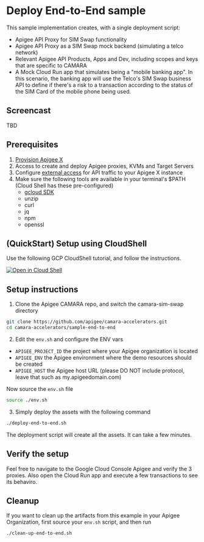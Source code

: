 # Deploy End-to-End sample

This sample implementation creates, with a single deployment script:

- Apigee API Proxy for SIM Swap functionality
- Apigee API Proxy as a SIM Swap mock backend (simulating a telco network)
- Relevant Apigee API Products, Apps and Dev, including scopes and keys that are specific to CAMARA
- A Mock Cloud Run app that simulates being a "mobile banking app". In this scenario, the banking app will use the Telco's SIM Swap business API to define if there's a risk to a transaction according to the status of the SIM Card of the mobile phone being used.

## Screencast

TBD

## Prerequisites

1. [Provision Apigee X](https://cloud.google.com/apigee/docs/api-platform/get-started/provisioning-intro)
2. Access to create and deploy Apigee proxies, KVMs and Target Servers
3. Configure [external access](https://cloud.google.com/apigee/docs/api-platform/get-started/configure-routing#external-access) for API traffic to your Apigee X instance
4. Make sure the following tools are available in your terminal's $PATH (Cloud Shell has these pre-configured)
   - [gcloud SDK](https://cloud.google.com/sdk/docs/install)
   - unzip
   - curl
   - jq
   - npm
   - openssl

## (QuickStart) Setup using CloudShell

Use the following GCP CloudShell tutorial, and follow the instructions.

[![Open in Cloud Shell](https://gstatic.com/cloudssh/images/open-btn.png)](https://ssh.cloud.google.com/cloudshell/open?cloudshell_git_repo=https://github.com/apigee/camara-accelerators&cloudshell_git_branch=main&cloudshell_workspace=.&cloudshell_tutorial=sample-end-to-end/docs/cloudshell-tutorial.md)

## Setup instructions

1. Clone the Apigee CAMARA repo, and switch the camara-sim-swap directory

```bash
git clone https://github.com/apigee/camara-accelerators.git
cd camara-accelerators/sample-end-to-end
```

2. Edit the `env.sh` and configure the ENV vars

- `APIGEE_PROJECT_ID` the project where your Apigee organization is located
- `APIGEE_ENV` the Apigee environment where the demo resources should be created
- `APIGEE_HOST` the Apigee host URL (please DO NOT include protocol, leave that such as my.apigeedomain.com)

Now source the `env.sh` file

```bash
source ./env.sh
```

3. Simply deploy the assets with the following command

```bash
./deploy-end-to-end.sh
```

The deployment script will create all the assets. It can take a few minutes.

## Verify the setup

Feel free to navigate to the Google Cloud Console Apigee and verify the 3 proxies. Also open the Cloud Run app and execute a few transactions to see its behaviro.

## Cleanup

If you want to clean up the artifacts from this example in your Apigee Organization, first source your `env.sh` script, and then run

```bash
./clean-up-end-to-end.sh
```
